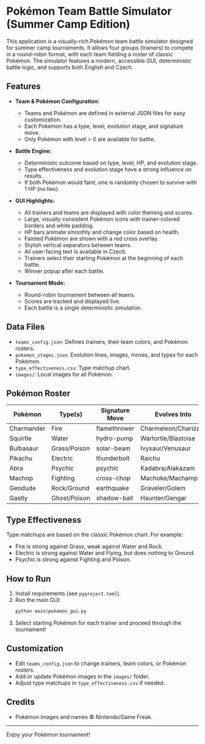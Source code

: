 # Pokémon Team Battle Simulator (Summer Camp Edition)

This application is a visually-rich Pokémon team battle simulator designed for summer camp tournaments. It allows four groups (trainers) to compete in a round-robin format, with each team fielding a roster of classic Pokémon. The simulator features a modern, accessible GUI, deterministic battle logic, and supports both English and Czech.

## Features

- **Team & Pokémon Configuration:**
  - Teams and Pokémon are defined in external JSON files for easy customization.
  - Each Pokémon has a type, level, evolution stage, and signature move.
  - Only Pokémon with level > 0 are available for battle.

- **Battle Engine:**
  - Deterministic outcome based on type, level, HP, and evolution stage.
  - Type effectiveness and evolution stage have a strong influence on results.
  - If both Pokémon would faint, one is randomly chosen to survive with 1 HP (no ties).

- **GUI Highlights:**
  - All trainers and teams are displayed with color theming and scores.
  - Large, visually consistent Pokémon icons with trainer-colored borders and white padding.
  - HP bars animate smoothly and change color based on health.
  - Fainted Pokémon are shown with a red cross overlay.
  - Stylish vertical separators between teams.
  - All user-facing text is available in Czech.
  - Trainers select their starting Pokémon at the beginning of each battle.
  - Winner popup after each battle.

- **Tournament Mode:**
  - Round-robin tournament between all teams.
  - Scores are tracked and displayed live.
  - Each battle is a single deterministic simulation.

## Data Files

- `teams_config.json`: Defines trainers, their team colors, and Pokémon rosters.
- `pokemon_stages.json`: Evolution lines, images, moves, and types for each Pokémon.
- `type_effectiveness.csv`: Type matchup chart.
- `images/`: Local images for all Pokémon.

## Pokémon Roster

| Pokémon   | Type(s)        | Signature Move | Evolves Into          |
|-----------|----------------|----------------|-----------------------|
| Charmander| Fire           | flamethrower   | Charmeleon/Charizard  |
| Squirtle  | Water          | hydro-pump     | Wartortle/Blastoise   |
| Bulbasaur | Grass/Poison   | solar-beam     | Ivysaur/Venusaur      |
| Pikachu   | Electric       | thunderbolt    | Raichu                |
| Abra      | Psychic        | psychic        | Kadabra/Alakazam      |
| Machop    | Fighting       | cross-chop     | Machoke/Machamp       |
| Geodude   | Rock/Ground    | earthquake     | Graveler/Golem        |
| Gastly    | Ghost/Poison   | shadow-ball    | Haunter/Gengar        |

## Type Effectiveness

Type matchups are based on the classic Pokémon chart. For example:
- Fire is strong against Grass, weak against Water and Rock.
- Electric is strong against Water and Flying, but does nothing to Ground.
- Psychic is strong against Fighting and Poison.

## How to Run

1. Install requirements (see `pyproject.toml`).
2. Run the main GUI:
   ```sh
   python main/pokemon_gui.py
   ```
3. Select starting Pokémon for each trainer and proceed through the tournament!

## Customization
- Edit `teams_config.json` to change trainers, team colors, or Pokémon rosters.
- Add or update Pokémon images in the `images/` folder.
- Adjust type matchups in `type_effectiveness.csv` if needed.

## Credits
- Pokémon images and names © Nintendo/Game Freak.

---
Enjoy your Pokémon tournament!